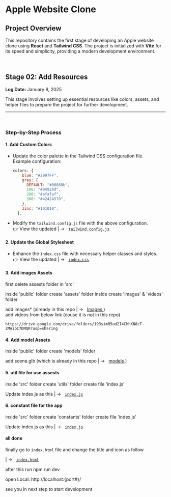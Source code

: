 # Apple Website Clone

## Project Overview

This repository contains the first stage of developing an Apple website clone using **React** and **Tailwind CSS**. The project is initialized with **Vite** for its speed and simplicity, providing a modern development environment.


<br>

## Stage 02: Add Resources  
**Log Date:** January 8, 2025  

This stage involves setting up essential resources like colors, assets, and helper files to prepare the project for further development.

<hr>
<br>

### Step-by-Step Process

#### 1. Add Custom Colors
- Update the color palette in the Tailwind CSS configuration file.  
  Example configuration:  
  ```js
  colors: {
      blue: "#2997FF",
      gray: {
        DEFAULT: "#86868b",
        100: "#94928d",
        200: "#afafaf",
        300: "#42424570",
      },
      zinc: "#101010",
    },
    ```
- Modify the `tailwind.config.js` file with the above configuration.  <br>
👉 View the updated | ->
   &nbsp; [ <code>tailwind.config.js</code>](./tailwind.config.js)


#### 2. Update the Global Stylesheet

- Enhance the `index.css` file with necessary helper classes and styles.  <br>
  👉 View the updated | ->
   &nbsp; [`index.css`](./src/index.css)


#### 3. Add images Assets

first delete assests folder in 'src'

inside 'public' folder create 'assets' folder inside create 'images' & 'videos' folder

add images* (already in this repo  | ->
   &nbsp; [ Images ](./public/assets/images/)) <br>
add videos from below link (couse it is not in this repo)
```
https://drive.google.com/drive/folders/193simR5ud2I4ChhXN8cT-ZMAibI7DMQR?usp=sharing
```


#### 4. Add model Assets
inside 'public' folder create 'models' folder

add scene.glb
(which is already in this repo | ->
   &nbsp; [ models ](./public/models/))


#### 5. util file for use assests

inside 'src' folder create 'utils' folder
create file 'index.js'

Update
index.js
as this | ->
   &nbsp; [ <code>index.js</code>](./src/utils/index.js)


#### 6. constant file for the app

inside 'src' folder create 'constants' folder
create file 'index.js'

Update
index.js
as this | ->
   &nbsp; [ <code>index.js</code>](./src/constants/index.js)


#### all done
finally go to `index.html` file and change the title and icon as follow

| ->
   &nbsp; [ <code>index.html</code>](./index.html)

after this
run
   npm run dev

open 
Local:   http://localhost:{port#}/

see you in next step to start development




